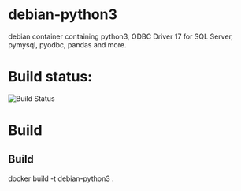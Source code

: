 # debian-python3

debian container containing python3, ODBC Driver 17 for SQL Server, pymysql, pyodbc, pandas and more. 

# Build status: 
![Build Status](https://travis-ci.com/cyberatz/debian-python3.svg?branch=master&status=started)

# Build
## Build
docker build -t debian-python3 .
